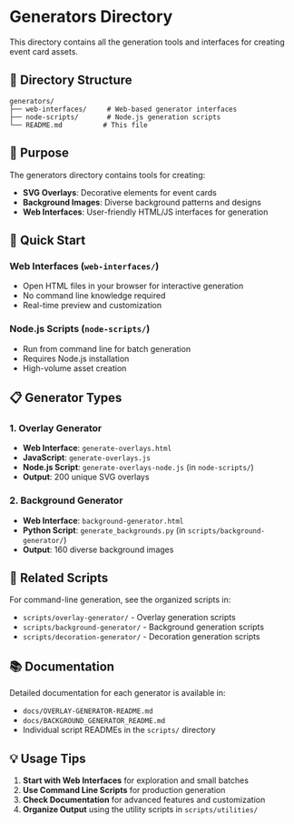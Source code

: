 # Generators Directory

This directory contains all the generation tools and interfaces for creating event card assets.

## 📁 Directory Structure

```
generators/
├── web-interfaces/     # Web-based generator interfaces
├── node-scripts/       # Node.js generation scripts
└── README.md          # This file
```

## 🎯 Purpose

The generators directory contains tools for creating:
- **SVG Overlays**: Decorative elements for event cards
- **Background Images**: Diverse background patterns and designs
- **Web Interfaces**: User-friendly HTML/JS interfaces for generation

## 🚀 Quick Start

### **Web Interfaces** (`web-interfaces/`)
- Open HTML files in your browser for interactive generation
- No command line knowledge required
- Real-time preview and customization

### **Node.js Scripts** (`node-scripts/`)
- Run from command line for batch generation
- Requires Node.js installation
- High-volume asset creation

## 📋 Generator Types

### 1. **Overlay Generator**
- **Web Interface**: `generate-overlays.html`
- **JavaScript**: `generate-overlays.js`
- **Node.js Script**: `generate-overlays-node.js` (in `node-scripts/`)
- **Output**: 200 unique SVG overlays

### 2. **Background Generator**
- **Web Interface**: `background-generator.html`
- **Python Script**: `generate_backgrounds.py` (in `scripts/background-generator/`)
- **Output**: 160 diverse background images

## 🔗 Related Scripts

For command-line generation, see the organized scripts in:
- `scripts/overlay-generator/` - Overlay generation scripts
- `scripts/background-generator/` - Background generation scripts
- `scripts/decoration-generator/` - Decoration generation scripts

## 📚 Documentation

Detailed documentation for each generator is available in:
- `docs/OVERLAY-GENERATOR-README.md`
- `docs/BACKGROUND_GENERATOR_README.md`
- Individual script READMEs in the `scripts/` directory

## 💡 Usage Tips

1. **Start with Web Interfaces** for exploration and small batches
2. **Use Command Line Scripts** for production generation
3. **Check Documentation** for advanced features and customization
4. **Organize Output** using the utility scripts in `scripts/utilities/`
